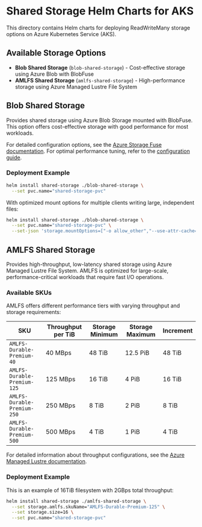 # Shared Storage Helm Charts for AKS

This directory contains Helm charts for deploying ReadWriteMany storage options on Azure Kubernetes Service (AKS).

## Available Storage Options

* **Blob Shared Storage** (`blob-shared-storage`) - Cost-effective storage using Azure Blob with BlobFuse
* **AMLFS Shared Storage** (`amlfs-shared-storage`) - High-performance storage using Azure Managed Lustre File System

## Blob Shared Storage

Provides shared storage using Azure Blob Storage mounted with BlobFuse. This option offers cost-effective storage with good performance for most workloads.

For detailed configuration options, see the [Azure Storage Fuse documentation](https://github.com/Azure/azure-storage-fuse). For optimal performance tuning, refer to the [configuration guide](https://github.com/Azure/azure-storage-fuse?tab=readme-ov-file#config-guide).

### Deployment Example

```bash
helm install shared-storage ./blob-shared-storage \
  --set pvc.name="shared-storage-pvc"
```

With optimized mount options for multiple clients writing large, independent files:

```bash
helm install shared-storage ./blob-shared-storage \
  --set pvc.name="shared-storage-pvc" \
  --set-json 'storage.mountOptions=["-o allow_other","--use-attr-cache=true","--cancel-list-on-mount-seconds=10","-o attr_timeout=120","-o entry_timeout=120","-o negative_timeout=120","--log-level=LOG_WARNING","--file-cache-timeout-in-seconds=120","--block-cache","--block-cache-block-size=32","--block-cache-parallelism=80"]'
```


## AMLFS Shared Storage

Provides high-throughput, low-latency shared storage using Azure Managed Lustre File System. AMLFS is optimized for large-scale, performance-critical workloads that require fast I/O operations.

### Available SKUs

AMLFS offers different performance tiers with varying throughput and storage requirements:

| SKU                         | Throughput per TiB | Storage Minimum | Storage Maximum | Increment |
|-----------------------------|--------------------|-----------------|-----------------|-----------|
| `AMLFS-Durable-Premium-40`  |            40 MBps |          48 TiB |        12.5 PiB |    48 TiB |
| `AMLFS-Durable-Premium-125` |           125 MBps |          16 TiB |           4 PiB |    16 TiB |
| `AMLFS-Durable-Premium-250` |           250 MBps |           8 TiB |           2 PiB |     8 TiB |
| `AMLFS-Durable-Premium-500` |           500 MBps |           4 TiB |           1 PiB |     4 TiB |

For detailed information about throughput configurations, see the [Azure Managed Lustre documentation](https://learn.microsoft.com/en-us/azure/azure-managed-lustre/create-file-system-portal#throughput-configurations).

### Deployment Example

This is an example of 16TiB filesystem with 2GBps total throughput:

```bash
helm install shared-storage ./amlfs-shared-storage \
  --set storage.amlfs.skuName="AMLFS-Durable-Premium-125" \
  --set storage.size=16 \
  --set pvc.name="shared-storage-pvc"
```